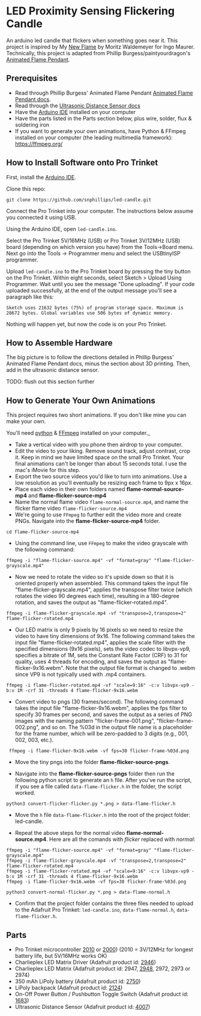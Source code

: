 # LED Proximity Sensing Flickering Candle
An arduino led candle that flickers when something goes near it. This project is inspired by My [New Flame](https://www.ingo-maurer.com/en/products/my-new-flame/) by Moritz Waldemeyer for Ingo Maurer. Technically, this project is adapted from Phillip Burgess/paintyourdragon's [Animated Flame Pendant](https://learn.adafruit.com/animated-flame-pendant).


## Prerequisites
- Read through Phillip Burgess' Animated Flame Pendant [Animated Flame Pendant docs](https://learn.adafruit.com/animated-flame-pendant).
- Read through the [Ultrasonic Distance Sensor docs](https://learn.adafruit.com/ultrasonic-sonar-distance-sensors)
- Have the [Arduino IDE](https://www.arduino.cc/en/software) installed on your computer
- Have the parts listed in the Parts section below, plus wire, solder, flux & soldering iron
- If you want to generate your own animations, have Python & FFmpeg installed on your computer (the leading multimedia framework): https://ffmpeg.org/


## How to Install Software onto Pro Trinket

First, install the [Arduino IDE](https://www.arduino.cc/en/software).

Clone this repo:


`git clone https://github.com/snphillips/led-candle.git`


Connect the Pro Trinket into your computer. The instructions below assume you connected it using USB.

Using the Arduino IDE, open `led-candle.ino`.

Select the Pro Trinket 5V/16MHz (USB) or Pro Trinket 3V/12MHz (USB) board (depending on which version you have) from the Tools->Board menu.
Next go into the Tools -> Programmer menu and select the USBtinyISP programmer.

Upload `led-candle.ino` to the Pro Trinket board by pressing the tiny button on the Pro Trinket. Within eight seconds, select Sketch > Upload Using Programmer. Wait until you see the message "Done uploading". 
If your code uploaded successfully, at the end of the output message you'll see a paragraph like this:


`Sketch uses 21632 bytes (75%) of program storage space. Maximum is 28672 bytes.
Global variables use 506 bytes of dynamic memory.`


Nothing will happen yet, but now the code is on your Pro Trinket.

## How to Assemble Hardware
The big picture is to follow the directions detailed in Phillip Burgess' Animated Flame Pendant docs, minus the section about 3D printing. Then, add in the ultrasonic distance sensor.

TODO: flush out this section further


## How to Generate Your Own Animations
This project requires two short animations. If you don't like mine you can make your own.

You'll need [python](https://www.python.org/about/gettingstarted/) & [FFmpeg](https://ffmpeg.org/) installed on your computer._

- Take a vertical video with you phone then airdrop to your computer.
- Edit the video to your liking. Remove sound track, adjust contrast, crop it. Keep in mind we have limited space on the small Pro Trinket. Your final animations can't be longer than about 15 seconds total. I use the mac's iMovie for this step.
- Export the two source videos you'd like to turn into animations. Use a low resolution as you'll eventually be resizing each frame to 9px x 16px.
- Place each video in their own folders named **flame-normal-source-mp4** and **flame-flicker-source-mp4**
- Name the normal flame video `flame-normal-source.mp4`, and name the flicker flame video `flame-flicker-source.mp4`
- We're going to use `FFmpeg` to further edit the video more and create PNGs. Navigate into the **flame-flicker-source-mp4** folder. 


```
cd flame-flicker-source-mp4
```

- Using the command line, use `FFmpeg` to make the video grayscale with the following command:

```
ffmpeg -i "flame-flicker-source.mp4" -vf "format=gray" "flame-flicker-grayscale.mp4"
```


- Now we need to rotate the video so it's upside down so that it is oriented properly when assembled. This command takes the input file "flame-flicker-grayscale.mp4", applies the transpose filter twice (which rotates the video 90 degrees each time), resulting in a 180-degree rotation, and saves the output as "flame-flicker-rotated.mp4".


```
ffmpeg -i flame-flicker-grayscale.mp4 -vf "transpose=2,transpose=2" flame-flicker-rotated.mp4
```


- Our LED matrix is only 9 pixels by 16 pixels so we need to resize the video to have tiny dimensions of 9x16. The following command takes the input file "flame-flicker-rotated.mp4", applies the scale filter with the specified dimensions (9x16 pixels), sets the video codec to libvpx-vp9, specifies a bitrate of 1M, sets the Constant Rate Factor (CRF) to 31 for quality, uses 4 threads for encoding, and saves the output as "flame-flicker-9x16.webm". Note that the output file format is changed to .webm since VP9 is not typically used with .mp4 containers.


```
ffmpeg -i flame-flicker-rotated.mp4 -vf "scale=9:16" -c:v libvpx-vp9 -b:v 1M -crf 31 -threads 4 flame-flicker-9x16.webm
```


- Convert video to pngs (30 frames/second). The following command takes the input file "flame-flicker-9x16.webm", applies the fps filter to specify 30 frames per second, and saves the output as a series of PNG images with the naming pattern "flicker-frame-001.png", "flicker-frame-002.png", and so on. The %03d in the output file name is a placeholder for the frame number, which will be zero-padded to 3 digits (e.g., 001, 002, 003, etc.).

```
 ffmpeg -i flame-flicker-9x16.webm -vf fps=30 flicker-frame-%03d.png
```


- Move the tiny pngs into the folder **flame-flicker-source-pngs**.

- Navigate into the **flame-flicker-source-pngs** folder then run the following python script to generate an `h` file. After you've run the script, if you see a file called `data-flame-flicker.h` in the folder, the script worked.

```
python3 convert-flicker-flicker.py *.png > data-flame-flicker.h
```

- Move the `h` file `data-flame-flicker.h` into the root of the project folder: led-candle.


- Repeat the above steps for the normal video **flame-normal-source.mp4**. Here are all the comands with _flicker_ replaced with _normal_:

```
ffmpeg -i "flame-flicker-source.mp4" -vf "format=gray" "flame-flicker-grayscale.mp4"
ffmpeg -i flame-flicker-grayscale.mp4 -vf "transpose=2,transpose=2" flame-flicker-rotated.mp4
ffmpeg -i flame-flicker-rotated.mp4 -vf "scale=9:16" -c:v libvpx-vp9 -b:v 1M -crf 31 -threads 4 flame-flicker-9x16.webm
ffmpeg -i flame-flicker-9x16.webm -vf fps=30 flicker-frame-%03d.png
```

```
python3 convert-normal-flicker.py *.png > data-flame-normal.h
```


- Confirm that the project folder contains the three files needed to upload to the Adafruit Pro Trinket: `led-candle.ino`, `data-flame-normal.h`, `data-flame-flicker.h`.


## Parts
- Pro Trinket microcontroller [2010](https://www.adafruit.com/product/2010) or [2000](https://www.adafruit.com/product/2000)) (2010 = 3V/12MHz for longest battery life, but 5V/16MHz works OK)
- Charlieplex LED Matrix Driver (Adafruit product id: [2946](https://www.adafruit.com/product/2946))
- Charlieplex LED Matrix (Adafruit product id: 2947, [2948](https://www.adafruit.com/product/2948), 2972, 2973 or 2974)
- 350 mAh LiPoly battery (Adafruit product id: [2750](https://www.adafruit.com/product/2750))
- LiPoly backpack (Adafruit product id: [2124](https://www.adafruit.com/product/2224))
- On-Off Power Button / Pushbutton Toggle Switch (Adafruit product id: [1683](https://www.adafruit.com/product/1683))
- Ultrasonic Distance Sensor (Adafruit product id: [4007](https://www.adafruit.com/product/4007))

